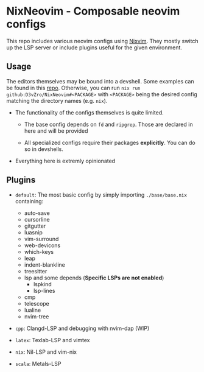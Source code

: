 # NixNeovim - Composable neovim configs

This repo includes various neovim configs using [Nixvim](https://github.com/nix-community/nixvim).
They mostly switch up the LSP server or include plugins useful for the given environment.

## Usage

The editors themselves may be bound into a devshell. Some examples can be found in this
[repo](https://github.com/D3vZro/Devshells). Otherwise, you can run `nix run github:D3vZro/NixNeovim#<PACKAGE>` with
`<PACKAGE>` being the desired config matching the directory names (e.g. `nix`).

- The functionality of the configs themselves is quite limited.

    - The base config depends on `fd` and `ripgrep`. Those are declared in here and will be provided

    - All specialized configs require their packages **explicitly**. You can do so in devshells.

- Everything here is extremly opinionated

## Plugins

- `default`: The most basic config by simply importing `./base/base.nix` containing:

    - auto-save
    - cursorline
    - gitgutter
    - luasnip
    - vim-surround
    - web-devicons
    - which-keys
    - leap
    - indent-blankline
    - treesitter
    - lsp and some depends (**Specific LSPs are not enabled**)
        - lspkind
        - lsp-lines
    - cmp
    - telescope
    - lualine
    - nvim-tree

- `cpp`: Clangd-LSP and debugging with nvim-dap (WIP)

- `latex`: Texlab-LSP and vimtex

- `nix`: Nil-LSP and vim-nix

- `scala`: Metals-LSP

